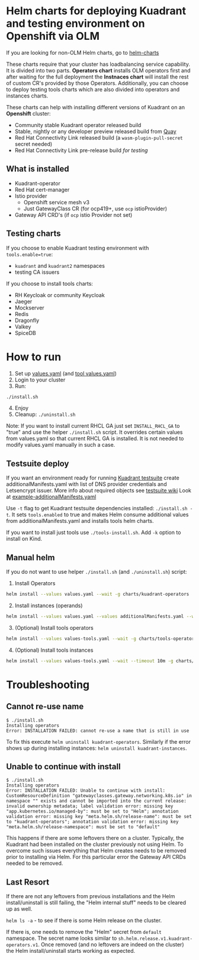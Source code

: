 # Helm charts for deploying Kuadrant and testing environment on Openshift via OLM

If you are looking for non-OLM Helm charts, go to [helm-charts](https://github.com/Kuadrant/helm-charts)

These charts require that your cluster has loadbalancing service capability. It is divided into two parts. 
**Operators chart** installs OLM operators first and after waiting for the full deployment the **Instnaces chart** will 
install the rest of custom CR's provided by those Operators. Additionally, you can choose to deploy testing tools charts
which are also divided into operators and instances charts.

These charts can help with installing different versions of Kuadrant on an **Openshift** cluster:
- Community stable Kuadrant operator released build
- Stable, nightly or any developer preview released build from [Quay](https://quay.io/repository/kuadrant/kuadrant-operator-catalog?tab=tags)
- Red Hat Connectivity Link released build (a `wasm-plugin-pull-secret` secret needed)
- Red Hat Connectivity Link pre-release build _for testing_

## What is installed

- Kuadrant-operator
- Red Hat cert-manager
- Istio provider
  - Openshift service mesh v3
  - Just GatewayClass CR (for ocp419+, use `ocp` istioProvider)
- Gateway API CRD's (if `ocp` istio Provider not set)

## Testing charts

If you choose to enable Kuadrant testing environment with `tools.enable=true`:
- `kuadrant` and `kuadrant2` namespaces
- testing CA issuers

If you choose to install tools charts:

- RH Keycloak or community Keycloak
- Jaeger
- Mockserver
- Redis
- Dragonfly
- Valkey
- SpiceDB

# How to run

1. Set up [values.yaml](./values.yaml) (and [tool values.yaml](values-tools.yaml))
2. Login to your cluster
3. Run:
```sh
./install.sh
```
4. Enjoy
5. Cleanup: `./uninstall.sh`

Note: If you want to install current RHCL GA just set `INSTALL_RHCL_GA` to "true" and use the helper 
`./install.sh` script. It overrides certain values from values.yaml so that current RHCL GA is installed. 
It is not needed to modify values.yaml manually in such a case.

## Testsuite deploy

If you want an environment ready for running [Kuadrant testsuite](https://github.com/Kuadrant/testsuite) 
create additionalManifests.yaml with list of DNS provider credentials and Letsencrypt issuer. 
More info about required objects see [testsuite wiki](https://github.com/Kuadrant/testsuite/wiki/Guide-to-prepare-Openshift-cluster-to-run-testsuite)
Look at [example-additionalManifests.yaml](./example-additionalManifests.yaml)

Use `-t` flag to get Kuadrant testsuite dependencies installed: `./install.sh -t`. It sets `tools.enabled` to true 
and makes Helm consume additional values from additionalManifests.yaml and installs tools helm charts.

If you want to install just tools use `./tools-install.sh`. Add `-k` option to install on Kind.

## Manual helm

If you do not want to use helper `./install.sh` (and `./uninstall.sh`) script:

1. Install Operators
```sh
helm install --values values.yaml --wait -g charts/kuadrant-operators
```
2. Install instances (operands)
```sh
helm install --values values.yaml --values additionalManifests.yaml --wait -g charts/kuadrant-instances
```

3. (Optional) Install tools operators
```sh
helm install --values values-tools.yaml --wait -g charts/tools-operators
```

4. (Optional) Install tools instances
```sh
helm install --values values-tools.yaml --wait --timeout 10m -g charts/tools-instances
```

# Troubleshooting

## Cannot re-use name

```
$ ./install.sh 
Installing operators
Error: INSTALLATION FAILED: cannot re-use a name that is still in use
```
To fix this execute `helm uninstall kuadrant-operators`. Similarly if the error shows up during installing instances: `helm uninstall kuadrant-instances`.

## Unable to continue with install

```
$ ./install.sh 
Installing operators
Error: INSTALLATION FAILED: Unable to continue with install: CustomResourceDefinition "gatewayclasses.gateway.networking.k8s.io" in namespace "" exists and cannot be imported into the current release: invalid ownership metadata; label validation error: missing key "app.kubernetes.io/managed-by": must be set to "Helm"; annotation validation error: missing key "meta.helm.sh/release-name": must be set to "kuadrant-operators"; annotation validation error: missing key "meta.helm.sh/release-namespace": must be set to "default"
```
This happens if there are some leftovers there on a cluster. Typically, the Kuadrant had been installed on the cluster previously not using Helm. To overcome such issues everything that Helm creates needs to be removed prior to installing via Helm. For this particular error the Gateway API CRDs needed to be removed.

## Last Resort
If there are not any leftovers from previous installations and the Helm install/uninstall is still failing, the "Helm internal stuff" needs to be cleared up as well.

`helm ls -a` - to see if there is some Helm release on the cluster.

If there is, one needs to remove the "Helm" secret from `default` namespace. The secret name looks similar to `sh.helm.release.v1.kuadrant-operators.v1`. Once removed (and no leftovers are indeed on the cluster) the Helm install/uninstall starts working as expected.
